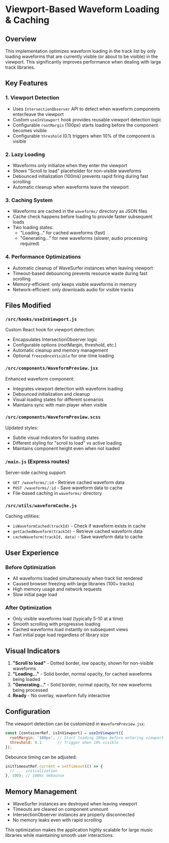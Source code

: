 # Viewport-Based Waveform Loading & Caching

## Overview

This implementation optimizes waveform loading in the track list by only loading waveforms that are currently visible (or about to be visible) in the viewport. This significantly improves performance when dealing with large track libraries.

## Key Features

### 1. Viewport Detection
- Uses `IntersectionObserver` API to detect when waveform components enter/leave the viewport
- Custom `useInViewport` hook provides reusable viewport detection logic
- Configurable `rootMargin` (100px) starts loading before the component becomes visible
- Configurable `threshold` (0.1) triggers when 10% of the component is visible

### 2. Lazy Loading
- Waveforms only initialize when they enter the viewport
- Shows "Scroll to load" placeholder for non-visible waveforms
- Debounced initialization (100ms) prevents rapid firing during fast scrolling
- Automatic cleanup when waveforms leave the viewport

### 3. Caching System
- Waveforms are cached in the `waveforms/` directory as JSON files
- Cache check happens before loading to provide faster subsequent loads
- Two loading states:
  - "Loading..." for cached waveforms (fast)
  - "Generating..." for new waveforms (slower, audio processing required)

### 4. Performance Optimizations
- Automatic cleanup of WaveSurfer instances when leaving viewport
- Timeout-based debouncing prevents resource waste during fast scrolling
- Memory-efficient: only keeps visible waveforms in memory
- Network-efficient: only downloads audio for visible tracks

## Files Modified

### `/src/hooks/useInViewport.js`
Custom React hook for viewport detection:
- Encapsulates IntersectionObserver logic
- Configurable options (rootMargin, threshold, etc.)
- Automatic cleanup and memory management
- Optional `freezeOnceVisible` for one-time loading

### `/src/components/WaveformPreview.jsx`
Enhanced waveform component:
- Integrates viewport detection with waveform loading
- Debounced initialization and cleanup
- Visual loading states for different scenarios
- Maintains sync with main player when visible

### `/src/components/WaveformPreview.scss`
Updated styles:
- Subtle visual indicators for loading states
- Different styling for "scroll to load" vs active loading
- Maintains component height even when not loaded

### `/main.js` (Express routes)
Server-side caching support:
- `GET /waveforms/:id` - Retrieve cached waveform data
- `POST /waveforms/:id` - Save waveform data to cache
- File-based caching in `waveforms/` directory

### `/src/utils/waveformCache.js`
Caching utilities:
- `isWaveformCached(trackId)` - Check if waveform exists in cache
- `getCachedWaveform(trackId)` - Retrieve cached waveform data
- `cacheWaveform(trackId, data)` - Save waveform data to cache

## User Experience

### Before Optimization
- All waveforms loaded simultaneously when track list rendered
- Caused browser freezing with large libraries (100+ tracks)
- High memory usage and network requests
- Slow initial page load

### After Optimization
- Only visible waveforms load (typically 5-10 at a time)
- Smooth scrolling with progressive loading
- Cached waveforms load instantly on subsequent views
- Fast initial page load regardless of library size

## Visual Indicators

1. **"Scroll to load"** - Dotted border, low opacity, shown for non-visible waveforms
2. **"Loading..."** - Solid border, normal opacity, for cached waveforms being loaded
3. **"Generating..."** - Solid border, normal opacity, for new waveforms being processed
4. **Ready** - No overlay, waveform fully interactive

## Configuration

The viewport detection can be customized in `WaveformPreview.jsx`:

```javascript
const [containerRef, isInViewport] = useInViewport({
  rootMargin: '100px', // Start loading 100px before entering viewport
  threshold: 0.1       // Trigger when 10% visible
});
```

Debounce timing can be adjusted:
```javascript
initTimeoutRef.current = setTimeout(() => {
  // ... initialization
}, 100); // 100ms debounce
```

## Memory Management

- WaveSurfer instances are destroyed when leaving viewport
- Timeouts are cleared on component unmount
- IntersectionObserver instances are properly disconnected
- No memory leaks even with rapid scrolling

This optimization makes the application highly scalable for large music libraries while maintaining smooth user interactions. 